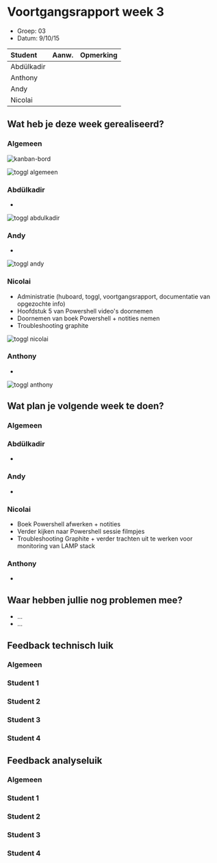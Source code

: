 # Voortgangsrapport week 3

* Groep: 03
* Datum: 9/10/15

| Student  | Aanw. | Opmerking |
| :---     | :---  | :---      |
| Abdülkadir |       |           |
| Anthony |       |           |
| Andy |       |           |
| Nicolai |       |           |

## Wat heb je deze week gerealiseerd?

### Algemeen

![kanban-bord](https://github.com/HoGentTIN/ops3-g03/blob/master/weekrapport/image/week3_kanban.PNG)

![toggl algemeen](https://github.com/HoGentTIN/ops3-g03/blob/master/weekrapport/image/week3_toggl_algemeen.PNG)

### Abdülkadir

* 

![toggl abdulkadir](https://github.com/HoGentTIN/ops3-g03/blob/master/weekrapport/image/week3_toggl_abdulkadir.PNG)

### Andy

* 

![toggl andy](https://github.com/HoGentTIN/ops3-g03/blob/master/weekrapport/image/week3_toggl_andy.PNG)

### Nicolai

* Administratie (huboard, toggl, voortgangsrapport, documentatie van opgezochte info)
* Hoofdstuk 5 van Powershell video's doornemen
* Doornemen van boek Powershell + notities nemen
* Troubleshooting graphite

![toggl nicolai](https://github.com/HoGentTIN/ops3-g03/blob/master/weekrapport/image/week3_toggl_nicolai.PNG)

### Anthony

* 

![toggl anthony](https://github.com/HoGentTIN/ops3-g03/blob/master/weekrapport/image/week3_toggl_anthony.PNG)

## Wat plan je volgende week te doen?

### Algemeen
### Abdülkadir
* 

### Andy
* 

### Nicolai
* Boek Powershell afwerken + notities
* Verder kijken naar Powershell sessie filmpjes
* Troubleshooting Graphite + verder trachten uit te werken voor monitoring van LAMP stack

### Anthony
* 

## Waar hebben jullie nog problemen mee?

* ...
* ...

## Feedback technisch luik

### Algemeen

### Student 1
### Student 2
### Student 3
### Student 4

## Feedback analyseluik

### Algemeen

### Student 1
### Student 2
### Student 3
### Student 4

